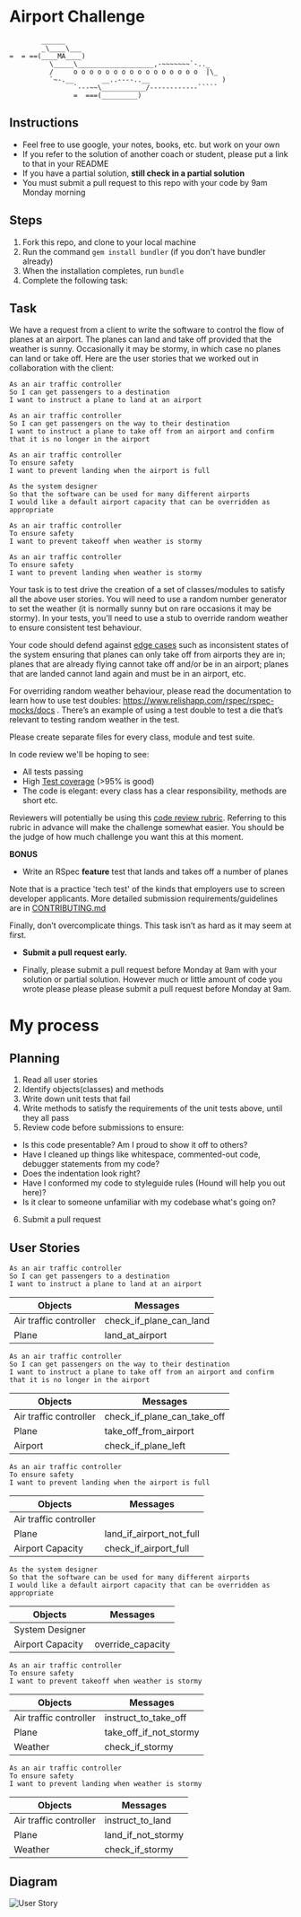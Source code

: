 # Airport Challenge

``````
        ______
        _\____\___
=  = ==(____MA____)
          \_____\___________________,-~~~~~~~`-.._
          /     o o o o o o o o o o o o o o o o  |\_
          `~-.__       __..----..__                  )
                `---~~\___________/------------`````
                =  ===(_________)

``````

## Instructions

- Feel free to use google, your notes, books, etc. but work on your own
- If you refer to the solution of another coach or student, please put a link to that in your README
- If you have a partial solution, **still check in a partial solution**
- You must submit a pull request to this repo with your code by 9am Monday morning

## Steps

1. Fork this repo, and clone to your local machine
2. Run the command `gem install bundler` (if you don't have bundler already)
3. When the installation completes, run `bundle`
4. Complete the following task:

## Task

We have a request from a client to write the software to control the flow of planes at an airport. The planes can land and take off provided that the weather is sunny. Occasionally it may be stormy, in which case no planes can land or take off. Here are the user stories that we worked out in collaboration with the client:

```
As an air traffic controller
So I can get passengers to a destination
I want to instruct a plane to land at an airport

As an air traffic controller
So I can get passengers on the way to their destination
I want to instruct a plane to take off from an airport and confirm that it is no longer in the airport

As an air traffic controller
To ensure safety
I want to prevent landing when the airport is full

As the system designer
So that the software can be used for many different airports
I would like a default airport capacity that can be overridden as appropriate

As an air traffic controller
To ensure safety
I want to prevent takeoff when weather is stormy

As an air traffic controller
To ensure safety
I want to prevent landing when weather is stormy
```

Your task is to test drive the creation of a set of classes/modules to satisfy all the above user stories. You will need to use a random number generator to set the weather (it is normally sunny but on rare occasions it may be stormy). In your tests, you'll need to use a stub to override random weather to ensure consistent test behaviour.

Your code should defend against [edge cases](http://programmers.stackexchange.com/questions/125587/what-are-the-difference-between-an-edge-case-a-corner-case-a-base-case-and-a-b) such as inconsistent states of the system ensuring that planes can only take off from airports they are in; planes that are already flying cannot take off and/or be in an airport; planes that are landed cannot land again and must be in an airport, etc.

For overriding random weather behaviour, please read the documentation to learn how to use test doubles: https://www.relishapp.com/rspec/rspec-mocks/docs . There’s an example of using a test double to test a die that’s relevant to testing random weather in the test.

Please create separate files for every class, module and test suite.

In code review we'll be hoping to see:

- All tests passing
- High [Test coverage](https://github.com/makersacademy/course/blob/main/pills/test_coverage.md) (>95% is good)
- The code is elegant: every class has a clear responsibility, methods are short etc.

Reviewers will potentially be using this [code review rubric](docs/review.md). Referring to this rubric in advance will make the challenge somewhat easier. You should be the judge of how much challenge you want this at this moment.

**BONUS**

- Write an RSpec **feature** test that lands and takes off a number of planes

Note that is a practice 'tech test' of the kinds that employers use to screen developer applicants. More detailed submission requirements/guidelines are in [CONTRIBUTING.md](CONTRIBUTING.md)

Finally, don’t overcomplicate things. This task isn’t as hard as it may seem at first.

- **Submit a pull request early.**

- Finally, please submit a pull request before Monday at 9am with your solution or partial solution. However much or little amount of code you wrote please please please submit a pull request before Monday at 9am.

# My process

## Planning

1. Read all user stories
2. Identify objects(classes) and methods
3. Write down unit tests that fail
4. Write methods to satisfy the requirements of the unit tests above, until they all pass
5. Review code before submissions to ensure:

- Is this code presentable? Am I proud to show it off to others?
- Have I cleaned up things like whitespace, commented-out code, debugger statements from my code?
- Does the indentation look right?
- Have I conformed my code to styleguide rules (Hound will help you out here)?
- Is it clear to someone unfamiliar with my codebase what's going on?

6. Submit a pull request

## User Stories

```
As an air traffic controller
So I can get passengers to a destination
I want to instruct a plane to land at an airport
```

| Objects                | Messages                |
| ---------------------- | ----------------------- |
| Air traffic controller | check_if_plane_can_land |
| Plane                  | land_at_airport         |

```
As an air traffic controller
So I can get passengers on the way to their destination
I want to instruct a plane to take off from an airport and confirm that it is no longer in the airport

```

| Objects                | Messages                    |
| ---------------------- | --------------------------- |
| Air traffic controller | check_if_plane_can_take_off |
| Plane                  | take_off_from_airport       |
| Airport                | check_if_plane_left         |

```
As an air traffic controller
To ensure safety
I want to prevent landing when the airport is full
```

| Objects                | Messages                 |
| ---------------------- | ------------------------ |
| Air traffic controller |                          |
| Plane                  | land_if_airport_not_full |
| Airport Capacity       | check_if_airport_full    |

```
As the system designer
So that the software can be used for many different airports
I would like a default airport capacity that can be overridden as appropriate
```

| Objects          | Messages          |
| ---------------- | ----------------- |
| System Designer  |                   |
| Airport Capacity | override_capacity |

```
As an air traffic controller
To ensure safety
I want to prevent takeoff when weather is stormy
```

| Objects                | Messages               |
| ---------------------- | ---------------------- |
| Air traffic controller | instruct_to_take_off   |
| Plane                  | take_off_if_not_stormy |
| Weather                | check_if_stormy        |

```
As an air traffic controller
To ensure safety
I want to prevent landing when weather is stormy
```

| Objects                | Messages           |
| ---------------------- | ------------------ |
| Air traffic controller | instruct_to_land   |
| Plane                  | land_if_not_stormy |
| Weather                | check_if_stormy    |

## Diagram

![User Story](https://lucid.app/publicSegments/view/dae9742c-ad5f-4eb4-a285-7e5590b83e04/image.jpeg)
